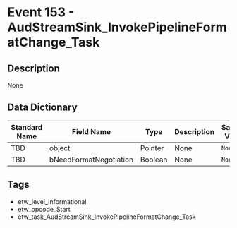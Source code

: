 # Event 153 - AudStreamSink_InvokePipelineFormatChange_Task

## Description
None

## Data Dictionary
|Standard Name|Field Name|Type|Description|Sample Value|
|---|---|---|---|---|
|TBD|object|Pointer|None|`None`|
|TBD|bNeedFormatNegotiation|Boolean|None|`None`|

## Tags
* etw_level_Informational
* etw_opcode_Start
* etw_task_AudStreamSink_InvokePipelineFormatChange_Task